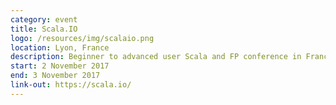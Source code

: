 ```yaml
---
category: event
title: Scala.IO
logo: /resources/img/scalaio.png
location: Lyon, France
description: Beginner to advanced user Scala and FP conference in France
start: 2 November 2017
end: 3 November 2017
link-out: https://scala.io/
---
```

